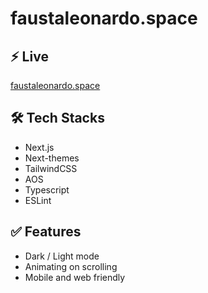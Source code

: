 # faustaleonardo.space

## ⚡️ Live

[faustaleonardo.space](https://faustaleonardo.space/)

## 🛠 Tech Stacks

- Next.js
- Next-themes
- TailwindCSS
- AOS
- Typescript
- ESLint

## ✅ Features

- Dark / Light mode
- Animating on scrolling
- Mobile and web friendly
